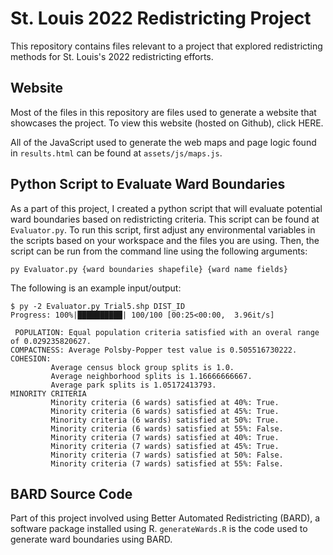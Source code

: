 # St. Louis 2022 Redistricting Project

This repository contains files relevant to a project that explored redistricting methods for St. Louis's 2022 redistricting efforts. 

## Website

Most of the files in this repository are files used to generate a website that showcases the project. To view this website (hosted on Github), click HERE. 

All of the JavaScript used to generate the web maps and page logic found in `results.html` can be found at `assets/js/maps.js`. 

## Python Script to Evaluate Ward Boundaries

As a part of this project, I created a python script that will evaluate potential ward boundaries based on redistricting criteria. This script can be found at `Evaluator.py`. To run this script, first adjust any environmental variables in the scripts based on your workspace and the files you are using. Then, the script can be run from the command line using the following arguments:

```
py Evaluator.py {ward boundaries shapefile} {ward name fields}
```

The following is an example input/output:

```
$ py -2 Evaluator.py Trial5.shp DIST_ID
Progress: 100%|██████████| 100/100 [00:25<00:00,  3.96it/s]

 POPULATION: Equal population criteria satisfied with an overal range of 0.029235820627.
COMPACTNESS: Average Polsby-Popper test value is 0.505516730222.
COHESION:
         Average census block group splits is 1.0.
         Average neighborhood splits is 1.16666666667.
         Average park splits is 1.05172413793.
MINORITY CRITERIA
         Minority criteria (6 wards) satisfied at 40%: True.
         Minority criteria (6 wards) satisfied at 45%: True.
         Minority criteria (6 wards) satisfied at 50%: True.
         Minority criteria (6 wards) satisfied at 55%: False.
         Minority criteria (7 wards) satisfied at 40%: True.
         Minority criteria (7 wards) satisfied at 45%: True.
         Minority criteria (7 wards) satisfied at 50%: False.
         Minority criteria (7 wards) satisfied at 55%: False.
```

## BARD Source Code

Part of this project involved using Better Automated Redistricting (BARD), a software package installed using R. `generateWards.R` is the code used to generate ward boundaries using BARD. 